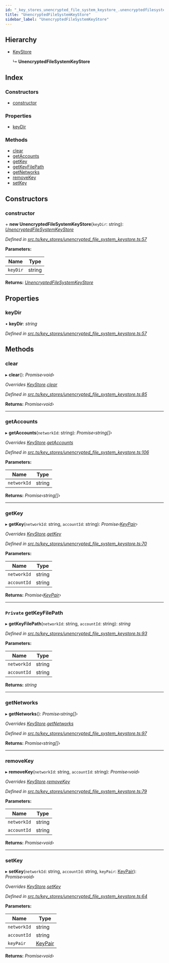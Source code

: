 ```yaml
---
id: "_key_stores_unencrypted_file_system_keystore_.unencryptedfilesystemkeystore"
title: "UnencryptedFileSystemKeyStore"
sidebar_label: "UnencryptedFileSystemKeyStore"
---
```


## Hierarchy

* [KeyStore](_key_stores_keystore_.keystore.md)

  ↳ **UnencryptedFileSystemKeyStore**

## Index

### Constructors

* [constructor](_key_stores_unencrypted_file_system_keystore_.unencryptedfilesystemkeystore.md#constructor)

### Properties

* [keyDir](_key_stores_unencrypted_file_system_keystore_.unencryptedfilesystemkeystore.md#keydir)

### Methods

* [clear](_key_stores_unencrypted_file_system_keystore_.unencryptedfilesystemkeystore.md#clear)
* [getAccounts](_key_stores_unencrypted_file_system_keystore_.unencryptedfilesystemkeystore.md#getaccounts)
* [getKey](_key_stores_unencrypted_file_system_keystore_.unencryptedfilesystemkeystore.md#getkey)
* [getKeyFilePath](_key_stores_unencrypted_file_system_keystore_.unencryptedfilesystemkeystore.md#private-getkeyfilepath)
* [getNetworks](_key_stores_unencrypted_file_system_keystore_.unencryptedfilesystemkeystore.md#getnetworks)
* [removeKey](_key_stores_unencrypted_file_system_keystore_.unencryptedfilesystemkeystore.md#removekey)
* [setKey](_key_stores_unencrypted_file_system_keystore_.unencryptedfilesystemkeystore.md#setkey)

## Constructors

###  constructor

\+ **new UnencryptedFileSystemKeyStore**(`keyDir`: string): *[UnencryptedFileSystemKeyStore](_key_stores_unencrypted_file_system_keystore_.unencryptedfilesystemkeystore.md)*

*Defined in [src.ts/key_stores/unencrypted_file_system_keystore.ts:57](https://github.com/nearprotocol/nearlib/blob/fe97eb6/src.ts/key_stores/unencrypted_file_system_keystore.ts#L57)*

**Parameters:**

Name | Type |
------ | ------ |
`keyDir` | string |

**Returns:** *[UnencryptedFileSystemKeyStore](_key_stores_unencrypted_file_system_keystore_.unencryptedfilesystemkeystore.md)*

## Properties

###  keyDir

• **keyDir**: *string*

*Defined in [src.ts/key_stores/unencrypted_file_system_keystore.ts:57](https://github.com/nearprotocol/nearlib/blob/fe97eb6/src.ts/key_stores/unencrypted_file_system_keystore.ts#L57)*

## Methods

###  clear

▸ **clear**(): *Promise‹void›*

*Overrides [KeyStore](_key_stores_keystore_.keystore.md).[clear](_key_stores_keystore_.keystore.md#abstract-clear)*

*Defined in [src.ts/key_stores/unencrypted_file_system_keystore.ts:85](https://github.com/nearprotocol/nearlib/blob/fe97eb6/src.ts/key_stores/unencrypted_file_system_keystore.ts#L85)*

**Returns:** *Promise‹void›*

___

###  getAccounts

▸ **getAccounts**(`networkId`: string): *Promise‹string[]›*

*Overrides [KeyStore](_key_stores_keystore_.keystore.md).[getAccounts](_key_stores_keystore_.keystore.md#abstract-getaccounts)*

*Defined in [src.ts/key_stores/unencrypted_file_system_keystore.ts:106](https://github.com/nearprotocol/nearlib/blob/fe97eb6/src.ts/key_stores/unencrypted_file_system_keystore.ts#L106)*

**Parameters:**

Name | Type |
------ | ------ |
`networkId` | string |

**Returns:** *Promise‹string[]›*

___

###  getKey

▸ **getKey**(`networkId`: string, `accountId`: string): *Promise‹[KeyPair](_utils_key_pair_.keypair.md)›*

*Overrides [KeyStore](_key_stores_keystore_.keystore.md).[getKey](_key_stores_keystore_.keystore.md#abstract-getkey)*

*Defined in [src.ts/key_stores/unencrypted_file_system_keystore.ts:70](https://github.com/nearprotocol/nearlib/blob/fe97eb6/src.ts/key_stores/unencrypted_file_system_keystore.ts#L70)*

**Parameters:**

Name | Type |
------ | ------ |
`networkId` | string |
`accountId` | string |

**Returns:** *Promise‹[KeyPair](_utils_key_pair_.keypair.md)›*

___

### `Private` getKeyFilePath

▸ **getKeyFilePath**(`networkId`: string, `accountId`: string): *string*

*Defined in [src.ts/key_stores/unencrypted_file_system_keystore.ts:93](https://github.com/nearprotocol/nearlib/blob/fe97eb6/src.ts/key_stores/unencrypted_file_system_keystore.ts#L93)*

**Parameters:**

Name | Type |
------ | ------ |
`networkId` | string |
`accountId` | string |

**Returns:** *string*

___

###  getNetworks

▸ **getNetworks**(): *Promise‹string[]›*

*Overrides [KeyStore](_key_stores_keystore_.keystore.md).[getNetworks](_key_stores_keystore_.keystore.md#abstract-getnetworks)*

*Defined in [src.ts/key_stores/unencrypted_file_system_keystore.ts:97](https://github.com/nearprotocol/nearlib/blob/fe97eb6/src.ts/key_stores/unencrypted_file_system_keystore.ts#L97)*

**Returns:** *Promise‹string[]›*

___

###  removeKey

▸ **removeKey**(`networkId`: string, `accountId`: string): *Promise‹void›*

*Overrides [KeyStore](_key_stores_keystore_.keystore.md).[removeKey](_key_stores_keystore_.keystore.md#abstract-removekey)*

*Defined in [src.ts/key_stores/unencrypted_file_system_keystore.ts:79](https://github.com/nearprotocol/nearlib/blob/fe97eb6/src.ts/key_stores/unencrypted_file_system_keystore.ts#L79)*

**Parameters:**

Name | Type |
------ | ------ |
`networkId` | string |
`accountId` | string |

**Returns:** *Promise‹void›*

___

###  setKey

▸ **setKey**(`networkId`: string, `accountId`: string, `keyPair`: [KeyPair](_utils_key_pair_.keypair.md)): *Promise‹void›*

*Overrides [KeyStore](_key_stores_keystore_.keystore.md).[setKey](_key_stores_keystore_.keystore.md#abstract-setkey)*

*Defined in [src.ts/key_stores/unencrypted_file_system_keystore.ts:64](https://github.com/nearprotocol/nearlib/blob/fe97eb6/src.ts/key_stores/unencrypted_file_system_keystore.ts#L64)*

**Parameters:**

Name | Type |
------ | ------ |
`networkId` | string |
`accountId` | string |
`keyPair` | [KeyPair](_utils_key_pair_.keypair.md) |

**Returns:** *Promise‹void›*
